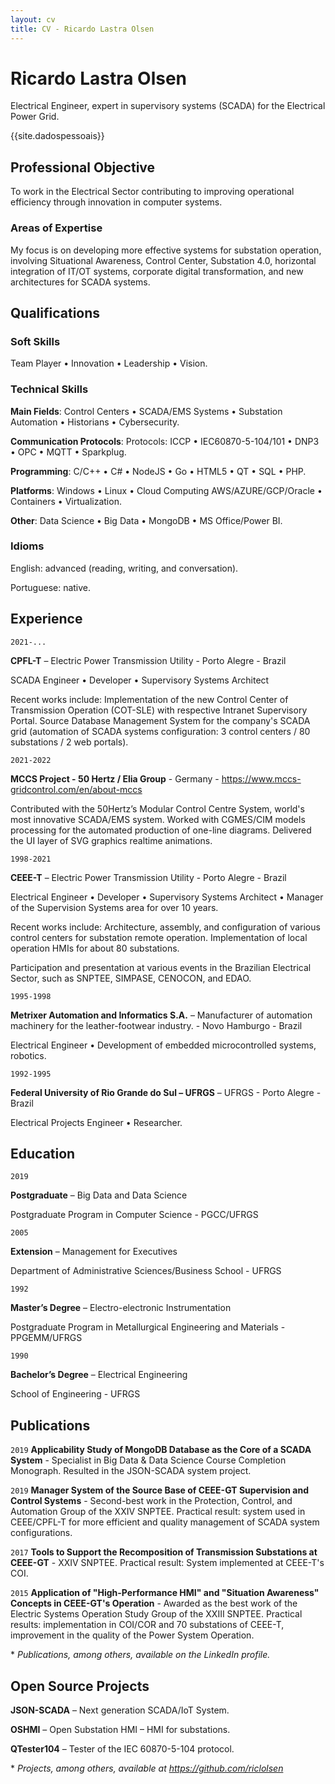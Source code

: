 ```yaml
---
layout: cv
title: CV - Ricardo Lastra Olsen
---
```

# Ricardo Lastra Olsen
Electrical Engineer, expert in supervisory systems (SCADA) for the Electrical Power Grid.

<div id="webaddress">
{{site.dadospessoais}}
</div>

## Professional Objective

To work in the Electrical Sector contributing to improving operational efficiency through innovation in computer systems.

### Areas of Expertise

My focus is on developing more effective systems for substation operation, involving Situational Awareness, Control Center, Substation 4.0, horizontal integration of IT/OT systems, corporate digital transformation, and new architectures for SCADA systems.

## Qualifications

### Soft Skills

Team Player • Innovation • Leadership • Vision.

### Technical Skills

**Main Fields**: Control Centers • SCADA/EMS Systems • Substation Automation • Historians • Cybersecurity.

**Communication Protocols**: Protocols: ICCP • IEC60870-5-104/101 • DNP3 • OPC • MQTT • Sparkplug.

**Programming**: C/C++ • C# • NodeJS • Go • HTML5 • QT • SQL • PHP.

**Platforms**: Windows • Linux • Cloud Computing AWS/AZURE/GCP/Oracle • Containers • Virtualization.

**Other**: Data Science • Big Data • MongoDB • MS Office/Power BI.

### Idioms

English: advanced (reading, writing, and conversation).

Portuguese: native.

## Experience

`2021-...`

**CPFL-T** – Electric Power Transmission Utility - Porto Alegre - Brazil

SCADA Engineer • Developer • Supervisory Systems Architect

Recent works include: Implementation of the new Control Center of Transmission Operation (COT-SLE) with respective Intranet Supervisory Portal. Source Database Management System for the company's SCADA grid (automation of SCADA systems configuration: 3 control centers / 80 substations / 2 web portals). 

`2021-2022`

**MCCS Project - 50 Hertz / Elia Group** - Germany - https://www.mccs-gridcontrol.com/en/about-mccs

Contributed with the 50Hertz’s Modular Control Centre System, world's most innovative SCADA/EMS system. Worked with CGMES/CIM models processing for the automated production of one-line diagrams. Delivered the UI layer of SVG graphics realtime animations.

`1998-2021`

**CEEE-T** – Electric Power Transmission Utility - Porto Alegre - Brazil

Electrical Engineer • Developer • Supervisory Systems Architect • Manager of the Supervision Systems area for over 10 years.

Recent works include: Architecture, assembly, and configuration of various control centers for substation remote operation. Implementation of local operation HMIs for about 80 substations.

Participation and presentation at various events in the Brazilian Electrical Sector, such as SNPTEE, SIMPASE, CENOCON, and EDAO.

`1995-1998`

**Metrixer Automation and Informatics S.A.** – Manufacturer of automation machinery for the leather-footwear industry. - Novo Hamburgo - Brazil

Electrical Engineer • Development of embedded microcontrolled systems, robotics.

`1992-1995`

**Federal University of Rio Grande do Sul – UFRGS** – UFRGS - Porto Alegre - Brazil

Electrical Projects Engineer • Researcher.

## Education

`2019`

**Postgraduate**  – Big Data and Data Science

Postgraduate Program in Computer Science - PGCC/UFRGS

`2005`

**Extension** – Management for Executives

Department of Administrative Sciences/Business School - UFRGS

`1992`

**Master’s Degree** – Electro-electronic Instrumentation

Postgraduate Program in Metallurgical Engineering and Materials - PPGEMM/UFRGS

`1990`

**Bachelor’s Degree** – Electrical Engineering

School of Engineering - UFRGS

## Publications

`2019`
**Applicability Study of MongoDB Database as the Core of a SCADA System** - Specialist in Big Data & Data Science Course Completion Monograph. Resulted in the JSON-SCADA system project.

`2019`
**Manager System of the Source Base of CEEE-GT Supervision and Control Systems** - Second-best work in the Protection, Control, and Automation Group of the XXIV SNPTEE. Practical result: system used in CEEE/CPFL-T for more efficient and quality management of SCADA system configurations.

`2017`
**Tools to Support the Recomposition of Transmission Substations at CEEE-GT** - XXIV SNPTEE. Practical result: System implemented at CEEE-T's COI.

`2015`
**Application of "High-Performance HMI" and "Situation Awareness" Concepts in CEEE-GT's Operation** - Awarded as the best work of the Electric Systems Operation Study Group of the XXIII SNPTEE. Practical results: implementation in COI/COR and 70 substations of CEEE-T, improvement in the quality of the Power System Operation.

\* _Publications, among others, available on the LinkedIn profile._

## Open Source Projects

**JSON-SCADA** – Next generation SCADA/IoT System.

**OSHMI** – Open Substation HMI – HMI for substations.

**QTester104** – Tester of the IEC 60870-5-104 protocol.

\* _Projects, among others, available at https://github.com/riclolsen_
 
<!-- ### Footer Updated Jan 2024 -->
